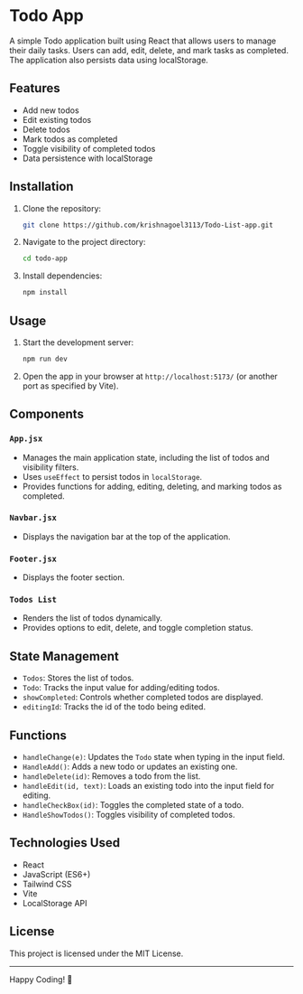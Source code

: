 # Todo App

A simple Todo application built using React that allows users to manage their daily tasks. Users can add, edit, delete, and mark tasks as completed. The application also persists data using localStorage.

## Features
- Add new todos
- Edit existing todos
- Delete todos
- Mark todos as completed
- Toggle visibility of completed todos
- Data persistence with localStorage

## Installation

1. Clone the repository:
   ```sh
   git clone https://github.com/krishnagoel3113/Todo-List-app.git
   ```
2. Navigate to the project directory:
   ```sh
   cd todo-app
   ```
3. Install dependencies:
   ```sh
   npm install
   ```

## Usage

1. Start the development server:
   ```sh
   npm run dev
   ```
2. Open the app in your browser at `http://localhost:5173/` (or another port as specified by Vite).

## Components

### `App.jsx`
- Manages the main application state, including the list of todos and visibility filters.
- Uses `useEffect` to persist todos in `localStorage`.
- Provides functions for adding, editing, deleting, and marking todos as completed.

### `Navbar.jsx`
- Displays the navigation bar at the top of the application.

### `Footer.jsx`
- Displays the footer section.

### `Todos List`
- Renders the list of todos dynamically.
- Provides options to edit, delete, and toggle completion status.

## State Management

- `Todos`: Stores the list of todos.
- `Todo`: Tracks the input value for adding/editing todos.
- `showCompleted`: Controls whether completed todos are displayed.
- `editingId`: Tracks the id of the todo being edited.

## Functions

- `handleChange(e)`: Updates the `Todo` state when typing in the input field.
- `HandleAdd()`: Adds a new todo or updates an existing one.
- `handleDelete(id)`: Removes a todo from the list.
- `handleEdit(id, text)`: Loads an existing todo into the input field for editing.
- `handleCheckBox(id)`: Toggles the completed state of a todo.
- `HandleShowTodos()`: Toggles visibility of completed todos.

## Technologies Used

- React
- JavaScript (ES6+)
- Tailwind CSS
- Vite
- LocalStorage API

## License

This project is licensed under the MIT License.

---

Happy Coding! 🚀

